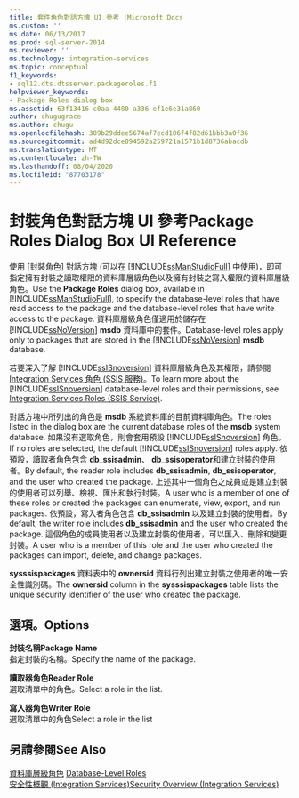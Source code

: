 ```yaml
---
title: 套件角色對話方塊 UI 參考 |Microsoft Docs
ms.custom: ''
ms.date: 06/13/2017
ms.prod: sql-server-2014
ms.reviewer: ''
ms.technology: integration-services
ms.topic: conceptual
f1_keywords:
- sql12.dts.dtsserver.packageroles.f1
helpviewer_keywords:
- Package Roles dialog box
ms.assetid: 63f13416-c0aa-4480-a336-ef1e6e31a860
author: chugugrace
ms.author: chugu
ms.openlocfilehash: 389b29ddee5674af7ecd106f4f82d61bbb3a0f36
ms.sourcegitcommit: ad4d92dce894592a259721a1571b1d8736abacdb
ms.translationtype: MT
ms.contentlocale: zh-TW
ms.lasthandoff: 08/04/2020
ms.locfileid: "87703178"
---
```

# <a name="package-roles-dialog-box-ui-reference"></a><span data-ttu-id="1f399-102">封裝角色對話方塊 UI 參考</span><span class="sxs-lookup"><span data-stu-id="1f399-102">Package Roles Dialog Box UI Reference</span></span>
  <span data-ttu-id="1f399-103">使用 [封裝角色]  對話方塊 (可以在 [!INCLUDE[ssManStudioFull](../includes/ssmanstudiofull-md.md)] 中使用)，即可指定擁有封裝之讀取權限的資料庫層級角色以及擁有封裝之寫入權限的資料庫層級角色。</span><span class="sxs-lookup"><span data-stu-id="1f399-103">Use the **Package Roles** dialog box, available in [!INCLUDE[ssManStudioFull](../includes/ssmanstudiofull-md.md)], to specify the database-level roles that have read access to the package and the database-level roles that have write access to the package.</span></span> <span data-ttu-id="1f399-104">資料庫層級角色僅適用於儲存在 [!INCLUDE[ssNoVersion](../includes/ssnoversion-md.md)] **msdb** 資料庫中的套件。</span><span class="sxs-lookup"><span data-stu-id="1f399-104">Database-level roles apply only to packages that are stored in the [!INCLUDE[ssNoVersion](../includes/ssnoversion-md.md)] **msdb** database.</span></span>  
  
 <span data-ttu-id="1f399-105">若要深入了解 [!INCLUDE[ssISnoversion](../includes/ssisnoversion-md.md)] 資料庫層級角色及其權限，請參閱 [Integration Services 角色 &#40;SSIS 服務&#41;](security/integration-services-roles-ssis-service.md)。</span><span class="sxs-lookup"><span data-stu-id="1f399-105">To learn more about the [!INCLUDE[ssISnoversion](../includes/ssisnoversion-md.md)] database-level roles and their permissions, see [Integration Services Roles &#40;SSIS Service&#41;](security/integration-services-roles-ssis-service.md).</span></span>  
  
 <span data-ttu-id="1f399-106">對話方塊中所列出的角色是 **msdb** 系統資料庫的目前資料庫角色。</span><span class="sxs-lookup"><span data-stu-id="1f399-106">The roles listed in the dialog box are the current database roles of the **msdb** system database.</span></span> <span data-ttu-id="1f399-107">如果沒有選取角色，則會套用預設 [!INCLUDE[ssISnoversion](../includes/ssisnoversion-md.md)] 角色。</span><span class="sxs-lookup"><span data-stu-id="1f399-107">If no roles are selected, the default [!INCLUDE[ssISnoversion](../includes/ssisnoversion-md.md)] roles apply.</span></span> <span data-ttu-id="1f399-108">依預設，讀取者角色包含 **db_ssisadmin**、 **db_ssisoperator**和建立封裝的使用者。</span><span class="sxs-lookup"><span data-stu-id="1f399-108">By default, the reader role includes **db_ssisadmin**, **db_ssisoperator**, and the user who created the package.</span></span> <span data-ttu-id="1f399-109">上述其中一個角色之成員或是建立封裝的使用者可以列舉、檢視、匯出和執行封裝。</span><span class="sxs-lookup"><span data-stu-id="1f399-109">A user who is a member of one of these roles or created the packages can enumerate, view, export, and run packages.</span></span> <span data-ttu-id="1f399-110">依預設，寫入者角色包含 **db_ssisadmin** 以及建立封裝的使用者。</span><span class="sxs-lookup"><span data-stu-id="1f399-110">By default, the writer role includes **db_ssisadmin** and the user who created the package.</span></span> <span data-ttu-id="1f399-111">這個角色的成員使用者以及建立封裝的使用者，可以匯入、刪除和變更封裝。</span><span class="sxs-lookup"><span data-stu-id="1f399-111">A user who is a member of this role and the user who created the packages can import, delete, and change packages.</span></span>  
  
 <span data-ttu-id="1f399-112">**sysssispackages** 資料表中的 **ownersid** 資料行列出建立封裝之使用者的唯一安全性識別碼。</span><span class="sxs-lookup"><span data-stu-id="1f399-112">The **ownersid** column in the **sysssispackages** table lists the unique security identifier of the user who created the package.</span></span>  
  
## <a name="options"></a><span data-ttu-id="1f399-113">選項。</span><span class="sxs-lookup"><span data-stu-id="1f399-113">Options</span></span>  
 <span data-ttu-id="1f399-114">**封裝名稱**</span><span class="sxs-lookup"><span data-stu-id="1f399-114">**Package Name**</span></span>  
 <span data-ttu-id="1f399-115">指定封裝的名稱。</span><span class="sxs-lookup"><span data-stu-id="1f399-115">Specify the name of the package.</span></span>  
  
 <span data-ttu-id="1f399-116">**讀取器角色**</span><span class="sxs-lookup"><span data-stu-id="1f399-116">**Reader Role**</span></span>  
 <span data-ttu-id="1f399-117">選取清單中的角色。</span><span class="sxs-lookup"><span data-stu-id="1f399-117">Select a role in the list.</span></span>  
  
 <span data-ttu-id="1f399-118">**寫入器角色**</span><span class="sxs-lookup"><span data-stu-id="1f399-118">**Writer Role**</span></span>  
 <span data-ttu-id="1f399-119">選取清單中的角色</span><span class="sxs-lookup"><span data-stu-id="1f399-119">Select a role in the list</span></span>  
  
## <a name="see-also"></a><span data-ttu-id="1f399-120">另請參閱</span><span class="sxs-lookup"><span data-stu-id="1f399-120">See Also</span></span>  
 <span data-ttu-id="1f399-121">[資料庫層級角色](../relational-databases/security/authentication-access/database-level-roles.md) </span><span class="sxs-lookup"><span data-stu-id="1f399-121">[Database-Level Roles](../relational-databases/security/authentication-access/database-level-roles.md) </span></span>  
 [<span data-ttu-id="1f399-122">安全性概觀 (Integration Services)</span><span class="sxs-lookup"><span data-stu-id="1f399-122">Security Overview &#40;Integration Services&#41;</span></span>](security/security-overview-integration-services.md)  
  
  
